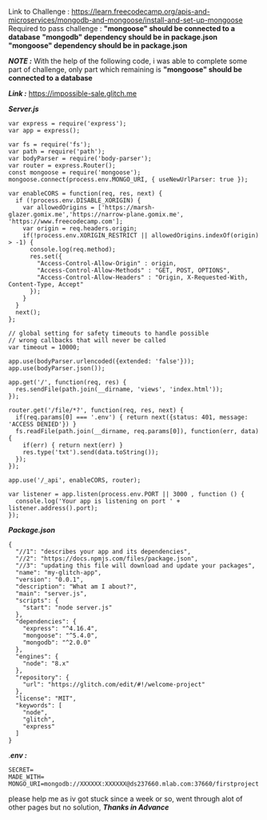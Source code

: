 Link to Challenge : https://learn.freecodecamp.org/apis-and-microservices/mongodb-and-mongoose/install-and-set-up-mongoose
Required to pass challenge :
**"mongoose" should be connected to a database**
**"mongodb" dependency should be in package.json**
**"mongoose" dependency should be in package.json**

**_NOTE :_** With the help of the following code, i was able to complete some part of challenge, only part which remaining is **"mongoose" should be connected to a database**

**_Link :_** https://impossible-sale.glitch.me

_**Server.js**_
```
var express = require('express');
var app = express();

var fs = require('fs');
var path = require('path');
var bodyParser = require('body-parser');
var router = express.Router();
const mongoose = require('mongoose');
mongoose.connect(process.env.MONGO_URI, { useNewUrlParser: true });

var enableCORS = function(req, res, next) {
  if (!process.env.DISABLE_XORIGIN) {
    var allowedOrigins = ['https://marsh-glazer.gomix.me','https://narrow-plane.gomix.me', 'https://www.freecodecamp.com'];
    var origin = req.headers.origin;
    if(!process.env.XORIGIN_RESTRICT || allowedOrigins.indexOf(origin) > -1) {
      console.log(req.method);
      res.set({
        "Access-Control-Allow-Origin" : origin,
        "Access-Control-Allow-Methods" : "GET, POST, OPTIONS",
        "Access-Control-Allow-Headers" : "Origin, X-Requested-With, Content-Type, Accept"
      });
    }
  }
  next();
};

// global setting for safety timeouts to handle possible
// wrong callbacks that will never be called
var timeout = 10000;

app.use(bodyParser.urlencoded({extended: 'false'}));
app.use(bodyParser.json());

app.get('/', function(req, res) {
  res.sendFile(path.join(__dirname, 'views', 'index.html'));
});

router.get('/file/*?', function(req, res, next) {
  if(req.params[0] === '.env') { return next({status: 401, message: 'ACCESS DENIED'}) }
  fs.readFile(path.join(__dirname, req.params[0]), function(err, data){
    if(err) { return next(err) }
    res.type('txt').send(data.toString());
  });
});
 
app.use('/_api', enableCORS, router);

var listener = app.listen(process.env.PORT || 3000 , function () {
  console.log('Your app is listening on port ' + listener.address().port);
});
```
_**Package.json**_

```
{
  "//1": "describes your app and its dependencies",
  "//2": "https://docs.npmjs.com/files/package.json",
  "//3": "updating this file will download and update your packages",
  "name": "my-glitch-app",
  "version": "0.0.1",
  "description": "What am I about?",
  "main": "server.js",
  "scripts": {
    "start": "node server.js"
  },
  "dependencies": {
    "express": "^4.16.4",
    "mongoose": "^5.4.0",
    "mongodb": "^2.0.0"
  },
  "engines": {
    "node": "8.x"
  },
  "repository": {
    "url": "https://glitch.com/edit/#!/welcome-project"
  },
  "license": "MIT",
  "keywords": [
    "node",
    "glitch",
    "express"
  ]
}
```
.**_env :_**

```
SECRET=
MADE_WITH=
MONGO_URI=mongodb://XXXXXX:XXXXXX@ds237660.mlab.com:37660/firstproject
```
please help me as iv got stuck since a week or so, went through alot of other pages but no solution,
_**Thanks in Advance**_
